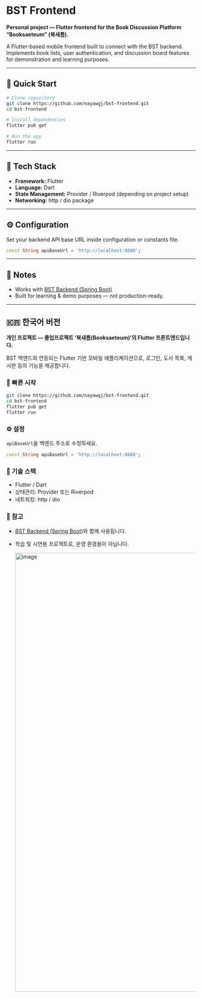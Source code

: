 # BST Frontend

**Personal project — Flutter frontend for the Book Discussion Platform “Booksaeteum” (북새틈).**

A Flutter-based mobile frontend built to connect with the BST backend. 
Implements book lists, user authentication, and discussion board features for demonstration and learning purposes.

---

## 🚀 Quick Start
```bash
# Clone repository
git clone https://github.com/nayawgj/bst-frontend.git
cd bst-frontend

# Install dependencies
flutter pub get

# Run the app
flutter run
```

---

## 🧩 Tech Stack
- **Framework:** Flutter
- **Language:** Dart
- **State Management:** Provider / Riverpod (depending on project setup)
- **Networking:** http / dio package

---

## ⚙️ Configuration
Set your backend API base URL inside configuration or constants file.
```dart
const String apiBaseUrl = 'http://localhost:8080';
```

---

## 📌 Notes
- Works with [BST Backend (Spring Boot)](https://github.com/nayawgj/bst-backend)
- Built for learning & demo purposes — not production-ready.

---

## 🇰🇷 한국어 버전

**개인 프로젝트 — 졸업프로젝트 ‘북새틈(Booksaeteum)’의 Flutter 프론트엔드입니다.**

BST 백엔드와 연동되는 Flutter 기반 모바일 애플리케이션으로, 로그인, 도서 목록, 게시판 등의 기능을 제공합니다.

### 🚀 빠른 시작
```bash
git clone https://github.com/nayawgj/bst-frontend.git
cd bst-frontend
flutter pub get
flutter run
```

### ⚙️ 설정
`apiBaseUrl`을 백엔드 주소로 수정하세요.
```dart
const String apiBaseUrl = 'http://localhost:8080';
```

### 🧩 기술 스택
- Flutter / Dart
- 상태관리: Provider 또는 Riverpod
- 네트워킹: http / dio

### 📌 참고
- [BST Backend (Spring Boot)](https://github.com/nayawgj/bst-backend)와 함께 사용됩니다.
- 학습 및 시연용 프로젝트로, 운영 환경용이 아닙니다.

  <img width="609" height="1164" alt="image" src="https://github.com/user-attachments/assets/20f9619d-2068-4379-8729-51eb8b0d127a" />
